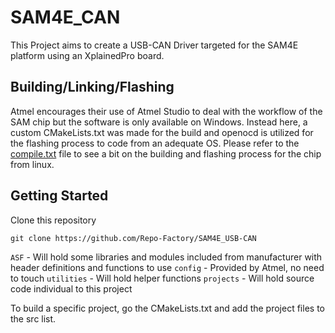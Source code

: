 # SAM4E_CAN

This Project aims to create a USB-CAN Driver targeted for the SAM4E platform using an XplainedPro board.

## Building/Linking/Flashing

Atmel encourages their use of Atmel Studio to deal with the workflow of the SAM chip but the software is only available on Windows. Instead here, a custom CMakeLists.txt was made for the build and openocd is utilized for the flashing process to code from an adequate OS. Please refer to the [compile.txt](compile.txt) file to see a bit on the building and flashing process for the chip from linux.

## Getting Started

Clone this repository

    git clone https://github.com/Repo-Factory/SAM4E_USB-CAN

`ASF` - Will hold some libraries and modules included from manufacturer with header definitions and functions to use
`config` - Provided by Atmel, no need to touch
`utilities` - Will hold helper functions
`projects` - Will hold source code individual to this project 

To build a specific project, go the CMakeLists.txt and add the project files to the src list. 